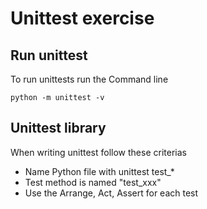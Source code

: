 # Unittest exercise

## Run unittest
To run unittests run the Command line
``` 
python -m unittest -v 
```

## Unittest library
When writing unittest follow these criterias 
- Name Python file with unittest test_*
- Test method is named "test_xxx"
- Use the Arrange, Act, Assert for each test
